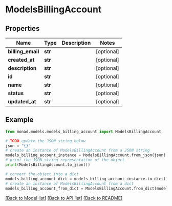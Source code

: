 # ModelsBillingAccount


## Properties

Name | Type | Description | Notes
------------ | ------------- | ------------- | -------------
**billing_email** | **str** |  | [optional] 
**created_at** | **str** |  | [optional] 
**description** | **str** |  | [optional] 
**id** | **str** |  | [optional] 
**name** | **str** |  | [optional] 
**status** | **str** |  | [optional] 
**updated_at** | **str** |  | [optional] 

## Example

```python
from monad.models.models_billing_account import ModelsBillingAccount

# TODO update the JSON string below
json = "{}"
# create an instance of ModelsBillingAccount from a JSON string
models_billing_account_instance = ModelsBillingAccount.from_json(json)
# print the JSON string representation of the object
print(ModelsBillingAccount.to_json())

# convert the object into a dict
models_billing_account_dict = models_billing_account_instance.to_dict()
# create an instance of ModelsBillingAccount from a dict
models_billing_account_from_dict = ModelsBillingAccount.from_dict(models_billing_account_dict)
```
[[Back to Model list]](../README.md#documentation-for-models) [[Back to API list]](../README.md#documentation-for-api-endpoints) [[Back to README]](../README.md)


